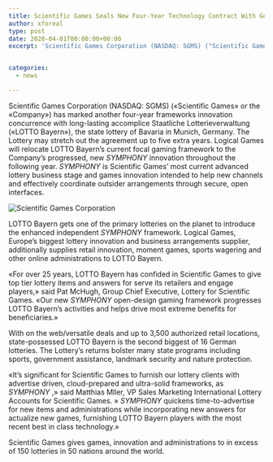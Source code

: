```yaml
---
title: Scientific Games Seals New Four-Year Technology Contract With Germany s LOTTO Bayern
author: xforeal 
type: post
date: 2020-04-01T00:00:00+00:00
excerpt: 'Scientific Games Corporation (NASDAQ: SGMS) ("Scientific Games" or the "Company") has marked another four-year frameworks innovation concurrence with long-lasting accomplice Staatliche Lotterieverwaltung ("LOTTO Bayern"), the state lottery of Bavaria in Munich, Germany '


categories:
  - news

---
```

Scientific Games Corporation (NASDAQ: SGMS) (&#171;Scientific Games&#187; or the &#171;Company&#187;) has marked another four-year frameworks innovation concurrence with long-lasting accomplice Staatliche Lotterieverwaltung (&#171;LOTTO Bayern&#187;), the state lottery of Bavaria in Munich, Germany. The Lottery may stretch out the agreement up to five extra years. Logical Games will relocate LOTTO Bayern&#8217;s current focal gaming framework to the Company&#8217;s progressed, new _SYMPHONY_ innovation throughout the following year. _SYMPHONY_ is Scientific Games&#8217; most current advanced lottery business stage and games innovation intended to help new channels and effectively coordinate outsider arrangements through secure, open interfaces. 

<div class="PRN_ImbeddedAssetReference" id="DivAssetPlaceHolder1">
  <p>
    <img src="https://mma.prnewswire.com/media/329306/sg_Logo.jpg" title="Scientific Games Corporation" />
  </p>
</div>

LOTTO Bayern gets one of the primary lotteries on the planet to introduce the enhanced independent _SYMPHONY_ framework. Logical Games, Europe&#8217;s biggest lottery innovation and business arrangements supplier, additionally supplies retail innovation, moment games, sports wagering and other online administrations to LOTTO Bayern. 

&#171;For over 25 years, LOTTO Bayern has confided in Scientific Games to give top tier lottery items and answers for serve its retailers and engage players,&#187; said Pat McHugh, Group Chief Executive, Lottery for Scientific Games. &#171;Our new _SYMPHONY_ open-design gaming framework progresses LOTTO Bayern&#8217;s activities and helps drive most extreme benefits for beneficiaries.&#187; 

With on the web/versatile deals and up to 3,500 authorized retail locations, state-possessed LOTTO Bayern is the second biggest of 16 German lotteries. The Lottery&#8217;s returns bolster many state programs including sports, government assistance, landmark security and nature protection. 

&#171;It&#8217;s significant for Scientific Games to furnish our lottery clients with advertise driven, cloud-prepared and ultra-solid frameworks, as _SYMPHONY_ ,&#187; said Matthias Mller, VP Sales Marketing International Lottery Accounts for Scientific Games. &#187; _SYMPHONY_ quickens time-to-advertise for new items and administrations while incorporating new answers for actualize new games, furnishing LOTTO Bayern players with the most recent best in class technology.&#187; 

Scientific Games gives games, innovation and administrations to in excess of 150 lotteries in 50 nations around the world.
